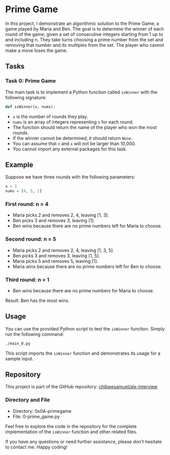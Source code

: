 # Prime Game

In this project, I demonstrate an algorithmic solution to the Prime Game, a game played by Maria and Ben. The goal is to determine the winner of each round of the game, given a set of consecutive integers starting from 1 up to and including n. They take turns choosing a prime number from the set and removing that number and its multiples from the set. The player who cannot make a move loses the game.

## Tasks

### Task 0: Prime Game

The main task is to implement a Python function called `isWinner` with the following signature:

```python
def isWinner(x, nums):
```

- `x` is the number of rounds they play.
- `nums` is an array of integers representing `n` for each round.
- The function should return the name of the player who won the most rounds.
- If the winner cannot be determined, it should return `None`.
- You can assume that `n` and `x` will not be larger than 10,000.
- You cannot import any external packages for this task.

## Example

Suppose we have three rounds with the following parameters:

```python
x = 3
nums = [4, 5, 1]
```

### First round: n = 4

- Maria picks 2 and removes 2, 4, leaving [1, 3].
- Ben picks 3 and removes 3, leaving [1].
- Ben wins because there are no prime numbers left for Maria to choose.

### Second round: n = 5

- Maria picks 2 and removes 2, 4, leaving [1, 3, 5].
- Ben picks 3 and removes 3, leaving [1, 5].
- Maria picks 5 and removes 5, leaving [1].
- Maria wins because there are no prime numbers left for Ben to choose.

### Third round: n = 1

- Ben wins because there are no prime numbers for Maria to choose.

Result: Ben has the most wins.

## Usage

You can use the provided Python script to test the `isWinner` function. Simply run the following command:

```bash
./main_0.py
```

This script imports the `isWinner` function and demonstrates its usage for a sample input.

## Repository

This project is part of the GitHub repository: [chibwesamuel/alx-interview](https://github.com/chibwesamuel/alx-interview)

### Directory and File

- Directory: 0x0A-primegame
- File: 0-prime_game.py

Feel free to explore the code in the repository for the complete implementation of the `isWinner` function and other related files.

If you have any questions or need further assistance, please don't hesitate to contact me. Happy coding!
